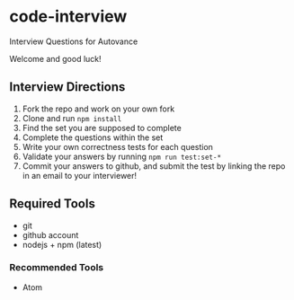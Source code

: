 # code-interview
Interview Questions for Autovance

Welcome and good luck!

## Interview Directions
1. Fork the repo and work on your own fork
1. Clone and run `npm install`
1. Find the set you are supposed to complete
1. Complete the questions within the set
1. Write your own correctness tests for each question
1. Validate your answers by running `npm run test:set-*`
1. Commit your answers to github, and submit the test by linking the repo in an
email to your interviewer!

## Required Tools

* git
* github account
* nodejs + npm (latest)

### Recommended Tools

* Atom
